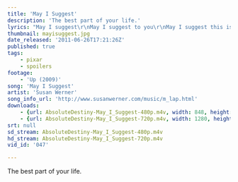 ```yaml
---
title: 'May I Suggest'
description: 'The best part of your life.'
lyrics: "May I suggest\r\nMay I suggest to you\r\nMay I suggest this is the best part of your life\r\nMay I suggest\r\nThis time is blessed for you\r\nThis time is blessed and shining almost blinding bright\r\nJust turn your head\r\nAnd you'll begin to see\r\nThe thousand reasons that were just beyond your sight\r\nThe reasons why\r\nWhy I suggest to you\r\nWhy I suggest this is the best part of your life\r\n\r\nThere is a world\r\nThat's been addressed to you\r\nAddressed to you, intended only for your eyes\r\nA secret world\r\nLike a treasure chest to you\r\nOf private scenes and brilliant dreams that mesmerise\r\nA tender lover's smile\r\nA tiny baby's hands\r\nThe million stars that fill the turning sky at night\r\nOh I suggest\r\nOh I suggest to you\r\nOh I suggest this is the best part of your life\r\n\r\nThere is a hope\r\nThat's been expressed in you\r\nThe hope of seven generations, maybe more\r\nAnd this is the faith\r\nThat they invest in you\r\nIt's that you'll do one better than was done before\r\nInside you know\r\nInside you understand\r\nInside you know what's yours to finally set right\r\nAnd I suggest\r\nAnd I suggest to you\r\nAnd I suggest this is the best part of your life\r\n\r\nThis is a song\r\nComes from the west to you\r\nComes from the west, comes from the slowly setting sun\r\nWith a request\r\nWith a request of you\r\nTo see how very short the endless days will run\r\nAnd when they're gone\r\nAnd when the dark descends\r\nOh we'd give anything for one more hour of light\r\n\r\nAnd I suggest this is the best part of your life"
thumbnail: mayisuggest.jpg
date_released: '2011-06-26T17:21:26Z'
published: true
tags:
    - pixar
    - spoilers
footage:
    - 'Up (2009)'
song: 'May I Suggest'
artist: 'Susan Werner'
song_info_url: 'http://www.susanwerner.com/music/m_lap.html'
downloads:
    - {url: AbsoluteDestiny-May_I_Suggest-480p.m4v, width: 848, height: 480, mimetype: video/mp4}
    - {url: AbsoluteDestiny-May_I_Suggest-720p.m4v, width: 1280, height: 720, mimetype: video/mp4}
srt: null
sd_stream: AbsoluteDestiny-May_I_Suggest-480p.m4v
hd_stream: AbsoluteDestiny-May_I_Suggest-720p.m4v
vid_id: '047'

---
```

The best part of your life.